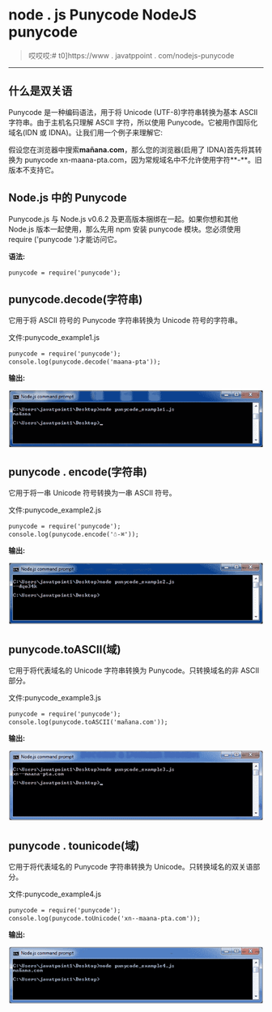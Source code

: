 # node . js Punycode NodeJS punycode

> 哎哎哎:# t0]https://www . javatppoint . com/nodejs-punycode

* * *

## 什么是双关语

Punycode 是一种编码语法，用于将 Unicode (UTF-8)字符串转换为基本 ASCII 字符串。由于主机名只理解 ASCII 字符，所以使用 Punycode。它被用作国际化域名(IDN 或 IDNA)。让我们用一个例子来理解它:

假设您在浏览器中搜索**mañana.com**，那么您的浏览器(启用了 IDNA)首先将其转换为 punycode xn-maana-pta.com，因为常规域名中不允许使用字符**-**。旧版本不支持它。

## Node.js 中的 Punycode

Punycode.js 与 Node.js v0.6.2 及更高版本捆绑在一起。如果你想和其他 Node.js 版本一起使用，那么先用 npm 安装 punycode 模块。您必须使用 require ('punycode ')才能访问它。

**语法:**

```
punycode = require('punycode');

```

## punycode.decode(字符串)

它用于将 ASCII 符号的 Punycode 字符串转换为 Unicode 符号的字符串。

文件:punycode_example1.js

```
punycode = require('punycode');
console.log(punycode.decode('maana-pta')); 

```

**输出:**

![Node.js punycode example 1](img/5996a5ec892354f3e096f3954492ced7.png)

## punycode . encode(字符串)

它用于将一串 Unicode 符号转换为一串 ASCII 符号。

文件:punycode_example2.js

```
punycode = require('punycode');
console.log(punycode.encode('☃-⌘'));

```

**输出:**

![Node.js punycode example 2](img/3f608e3c4015a3c660e12785fbd2ca27.png)

## punycode.toASCII(域)

它用于将代表域名的 Unicode 字符串转换为 Punycode。只转换域名的非 ASCII 部分。

文件:punycode_example3.js

```
punycode = require('punycode');
console.log(punycode.toASCII('mañana.com')); 

```

**输出:**

![Node.js punycode example 3](img/c0fd5586fbcf2b5d8b5b4b10a8481435.png)

## punycode . tounicode(域)

它用于将代表域名的 Punycode 字符串转换为 Unicode。只转换域名的双关语部分。

文件:punycode_example4.js

```
punycode = require('punycode');
console.log(punycode.toUnicode('xn--maana-pta.com')); 

```

**输出:**

![Node.js punycode example 4](img/1af616c24fe81b731c9a934b01b4da78.png)